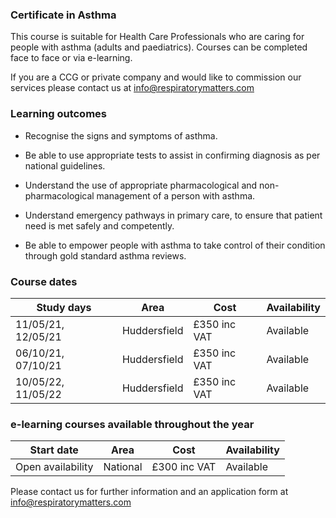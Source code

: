 ### Certificate in Asthma

This course is suitable for Health Care Professionals who are caring for people with asthma (adults and paediatrics). Courses can be completed face to face or via e-learning.

If you are a CCG or private company and would like to commission our services please contact us at info@respiratorymatters.com

### Learning outcomes

* Recognise the signs and symptoms of asthma.

* Be able to use appropriate tests to assist in confirming diagnosis as per national guidelines.

* Understand the use of appropriate pharmacological and non-pharmacological management of a person with asthma.

* Understand emergency pathways in primary care, to ensure that patient need is met safely and competently.

* Be able to empower people with asthma to take control of their condition through gold standard asthma reviews.

### Course dates

|Study days          |	Area          | Cost       | Availability|
|--------------------|---------------|-------------|-------------
| 11/05/21, 12/05/21 | Huddersfield  | £350 inc VAT| Available   |
| 06/10/21, 07/10/21 | Huddersfield  | £350 inc VAT| Available   |
| 10/05/22, 11/05/22 | Huddersfield  | £350 inc VAT| Available   |

### e-learning courses available throughout the year

|Start date          |	Area          | Cost        | Availability|
|--------------------|----------------|-------------|-------------
| Open availability  | National       | £300 inc VAT| Available   |


Please contact us for further information and an application form at info@respiratorymatters.com
